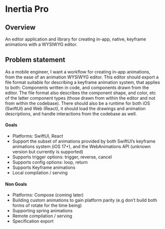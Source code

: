 # Inertia Pro

## Overview
An editor application and library for creating in-app, native, keyframe animations with a WYSIWYG editor.

## Problem statement
As a mobile engineer, I want a workflow for creating in-app animations, 
from the ease of an animation WYSIWYG editor. This editor should export a file format suitable for describing a keyframe animation system, 
that applies to both: Components written in code, and components drawn from the editor. The file format also describes the component shape, 
and color, etc of the latter component types (those drawn from within the editor and not from within the codebase). 
There should also be a runtime for both iOS (SwiftUI) and Web (React), it should load the drawings and animation descriptions, 
and handle interactions from the codebase as well.

#### Goals
- Platforms: SwiftUI, React
- Support the subset of animations provided by both SwiftUI’s keyframe animations system (iOS 17+), and the WebAnimations API (unknown version but currently is supported)
- Supports trigger options: trigger, reverse, cancel
- Supports config options: loop, return
- Supports Keyframe animations
- Local compilation / serving

#### Non Goals
- Platforms: Compose (coming later)
- Building custom animations to gain platform parity (e.g don’t build both forms of rotate for the time being)
- Supporting spring animations
- Remote compilation / serving
- Specification export
